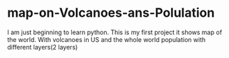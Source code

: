 # map-on-Volcanoes-ans-Polulation

I am just beginning to learn python.
This is my first project it shows map of the world.
With volcanoes in US and the whole world population with different layers(2 layers)
